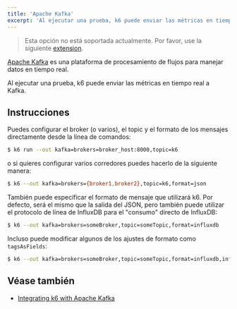 ```yaml
---
title: 'Apache Kafka'
excerpt: 'Al ejecutar una prueba, k6 puede enviar las métricas en tiempo real a Kafka.'
---
```


<Blockquote mod="warning">

Esta opción no está soportada actualmente. Por favor, use la siguiente [extension](https://github.com/k6io/xk6-output-kafka).

</Blockquote>

[Apache Kafka](https://kafka.apache.org) es una plataforma de procesamiento de flujos para manejar datos en tiempo real.

Al ejecutar una prueba, k6 puede enviar las métricas en tiempo real a Kafka.

## Instrucciones

Puedes configurar el broker (o varios), el topic y el formato de los mensajes directamente desde la línea de comandos:

<CodeGroup labels={[]}>

```bash
$ k6 run --out kafka=brokers=broker_host:8000,topic=k6
```

</CodeGroup>

o si quieres configurar varios corredores puedes hacerlo de la siguiente manera:

<CodeGroup labels={[]}>

```bash
$ k6 --out kafka=brokers={broker1,broker2},topic=k6,format=json
```

</CodeGroup>

También puede especificar el formato de mensaje que utilizará k6. Por defecto, será el mismo que la salida del JSON, pero también puede utilizar el protocolo de línea de InfluxDB para el "consumo" directo de InfluxDB:

<CodeGroup labels={[]}>

```bash
$ k6 --out kafka=brokers=someBroker,topic=someTopic,format=influxdb
```

</CodeGroup>

Incluso puede modificar algunos de los ajustes de formato como `tagsAsFields`:

<CodeGroup labels={[]}>

```bash
$ k6 --out kafka=brokers=someBroker,topic=someTopic,format=influxdb,influxdb.tagsAsFields={url,myCustomTag}
```

</CodeGroup>

## Véase también


- [Integrating k6 with Apache Kafka](https://k6.io/blog/integrating-k6-with-apache-kafka)
